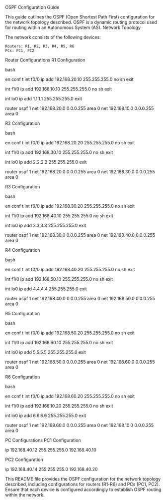 OSPF Configuration Guide

This guide outlines the OSPF (Open Shortest Path First) configuration for the network topology described. OSPF is a dynamic routing protocol used for routing within an Autonomous System (AS).
Network Topology

The network consists of the following devices:

    Routers: R1, R2, R3, R4, R5, R6
    PCs: PC1, PC2

Router Configurations
R1 Configuration

bash

en
conf t
int f0/0
ip add 192.168.20.10 255.255.255.0
no sh
exit

int f1/0
ip add 192.168.10.10 255.255.255.0
no sh
exit

int lo0
ip add 1.1.1.1 255.255.255.0
exit

router ospf 1
net 192.168.20.0 0.0.0.255 area 0
net 192.168.10.0 0.0.0.255 area 0

R2 Configuration

bash

en
conf t
int f0/0
ip add 192.168.20.20 255.255.255.0
no sh
exit

int f1/0
ip add 192.168.30.10 255.255.255.0
no sh
exit

int lo0
ip add 2.2.2.2 255.255.255.0
exit

router ospf 1
net 192.168.20.0 0.0.0.255 area 0
net 192.168.30.0 0.0.0.255 area 0

R3 Configuration

bash

en
conf t
int f0/0
ip add 192.168.30.20 255.255.255.0
no sh
exit

int f1/0
ip add 192.168.40.10 255.255.255.0
no sh
exit

int lo0
ip add 3.3.3.3 255.255.255.0
exit

router ospf 1
net 192.168.30.0 0.0.0.255 area 0
net 192.168.40.0 0.0.0.255 area 0

R4 Configuration

bash

en
conf t
int f0/0
ip add 192.168.40.20 255.255.255.0
no sh
exit

int f1/0
ip add 192.168.50.10 255.255.255.0
no sh
exit

int lo0
ip add 4.4.4.4 255.255.255.0
exit

router ospf 1
net 192.168.40.0 0.0.0.255 area 0
net 192.168.50.0 0.0.0.255 area 0

R5 Configuration

bash

en
conf t
int f0/0
ip add 192.168.50.20 255.255.255.0
no sh
exit

int f1/0
ip add 192.168.60.10 255.255.255.0
no sh
exit

int lo0
ip add 5.5.5.5 255.255.255.0
exit

router ospf 1
net 192.168.50.0 0.0.0.255 area 0
net 192.168.60.0 0.0.0.255 area 0

R6 Configuration

bash

en
conf t
int f0/0
ip add 192.168.60.20 255.255.255.0
no sh
exit

int f1/0
ip add 192.168.10.20 255.255.255.0
no sh
exit

int lo0
ip add 6.6.6.6 255.255.255.0 
exit

router ospf 1
net 192.168.60.0 0.0.0.255 area 0
net 192.168.10.0 0.0.0.255 area 0

PC Configurations
PC1 Configuration

ip 192.168.40.12 255.255.255.0 192.168.40.10

PC2 Configuration

ip 192.168.40.14 255.255.255.0 192.168.40.20

This README file provides the OSPF configuration for the network topology described, including configurations for routers (R1-R6) and PCs (PC1, PC2). Ensure that each device is configured accordingly to establish OSPF routing within the network.
